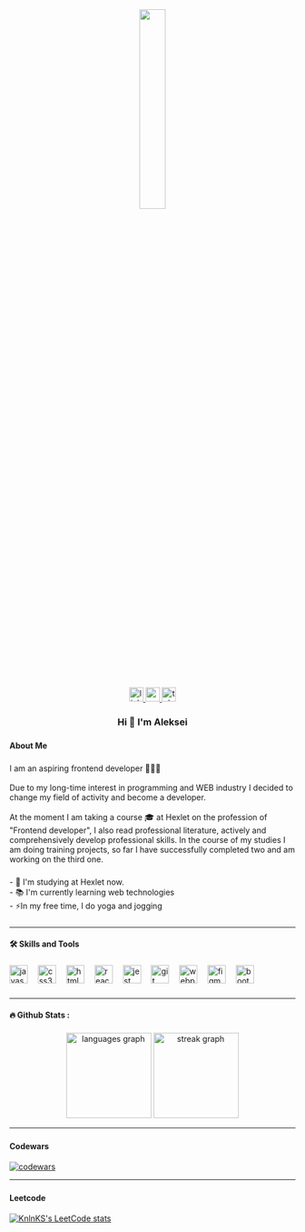 <div align="center">
  <img width="30%" src="https://i.pinimg.com/originals/70/80/4f/70804f7e25b11f29db904f2fa7b4cd9d.gif"  />
</div>

###

<div align="center">
  <a href="https://www.linkedin.com/in/al-shvets/" target="_blank">
    <img src="https://img.shields.io/static/v1?message=LinkedIn&logo=linkedin&label=&color=0077B5&logoColor=white&labelColor=&style=for-the-badge" height="25" alt="linkedin logo"  />
  </a>
  <a href="mailto:allinfome@yandex.ru" target="_blank">
    <img src="https://img.shields.io/static/v1?message=EMail&logo=gmail&label=&color=fcd04d&logoColor=white&labelColor=&style=for-the-badge" height="25" alt="gmail logo"  />
  </a>
  <a href="https://t.me/ALEKSEY_SHWETS" target="_blank">
    <img src="https://img.shields.io/static/v1?message=Telegram&logo=telegram&label=&color=2CA5E0&logoColor=white&labelColor=&style=for-the-badge" height="25" alt="telegram logo"  />
  </a>
</div>

###

<h3 align="center">Hi 👋 I'm  Aleksei</h3>

###

<h4 align="left">About Me</h4>

###

<p align="left">I am an aspiring frontend developer 👩🏻‍💻<br><br>Due to my long-time interest in programming and WEB industry I decided to change my field of activity and become a developer.<br><br>At the moment I am taking a course 🎓 at Hexlet on the profession of "Frontend developer", I also read professional literature, actively and comprehensively develop professional skills. In the course of my studies I am doing training projects, so far I have successfully completed two and am working on the third one.</p>

###

<p align="left">- 🔭 I'm studying at Hexlet now.<br>- 📚 I'm currently learning web technologies<br>- ⚡In my free time, I do yoga and jogging</p>

###
<hr>

<h4 align="left">🛠 Skills and Tools</h4>

###

<div align="left">
  <img src="https://cdn.jsdelivr.net/gh/devicons/devicon/icons/javascript/javascript-plain.svg" height="32" alt="javascript logo"  />
  <img width="10" />
  <img src="https://cdn.jsdelivr.net/gh/devicons/devicon/icons/css3/css3-plain-wordmark.svg" height="32" alt="css3 logo"  />
  <img width="10" />
  <img src="https://cdn.jsdelivr.net/gh/devicons/devicon/icons/html5/html5-plain-wordmark.svg" height="32" alt="html5 logo"  />
  <img width="10" />
  <img src="https://cdn.jsdelivr.net/gh/devicons/devicon/icons/react/react-original-wordmark.svg" height="32" alt="react logo"  />
  <img width="10" />
  <img src="https://cdn.jsdelivr.net/gh/devicons/devicon/icons/jest/jest-plain.svg" height="32" alt="jest logo"  />
  <img width="10" />
  <img src="https://cdn.jsdelivr.net/gh/devicons/devicon/icons/git/git-plain.svg" height="32" alt="git logo"  />
  <img width="10" />
  <img src="https://cdn.jsdelivr.net/gh/devicons/devicon/icons/webpack/webpack-original.svg" height="32" alt="webpack logo"  />
  <img width="10" />
  <img src="https://cdn.jsdelivr.net/gh/devicons/devicon/icons/figma/figma-original.svg" height="32" alt="figma logo"  />
  <img width="10" />
  <img src="https://cdn.jsdelivr.net/gh/devicons/devicon/icons/bootstrap/bootstrap-plain-wordmark.svg" height="32" alt="bootstrap logo"  />
</div>

###

<hr>

<h4 align="left">🔥   Github Stats :</h4>

###

<div align="center">
  <img src="https://github-readme-stats.vercel.app/api/top-langs?username=aleksei-shvets&locale=en&hide_title=true&layout=compact&card_width=320&langs_count=5&theme=monokai&hide_border=false&order=2" height="150" alt="languages graph"  />
  <img src="https://streak-stats.demolab.com?user=aleksei-shvets&locale=en&mode=daily&theme=monokai&hide_border=false&border_radius=5&order=3" height="150" alt="streak graph"  />
</div>

<hr>

###

#### Codewars  
[![codewars](https://www.codewars.com/users/aleksei-shvets/badges/large)](https://www.codewars.com/users/aleksei-shvets)

<hr>

###
#### Leetcode  
[![KnlnKS's LeetCode stats](https://leetcode-stats-six.vercel.app/api?username=aleksei-shvets&theme=dark)](https://github.com/KnlnKS/leetcode-stats)
